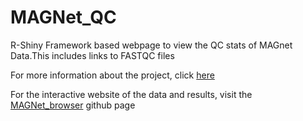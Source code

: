 # MAGNet_QC

R-Shiny Framework based webpage to view the QC stats of MAGnet Data.This includes links to FASTQC files 

For more information about the project, click [here](https://github.com/mpmorley/MAGNet) 

For the interactive website of the data and results, visit the [MAGNet_browser](https://github.com/bapoorva/MAGNet_browser) github page


